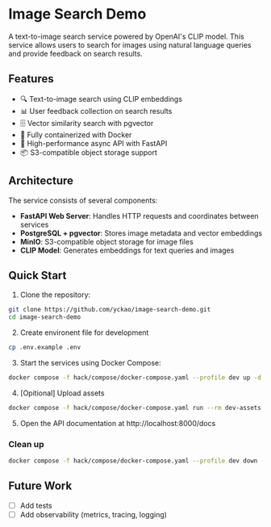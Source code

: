 # Image Search Demo

A text-to-image search service powered by OpenAI's CLIP model. This service allows users to search for images using natural language queries and provide feedback on search results.

## Features

- 🔍 Text-to-image search using CLIP embeddings
- 📊 User feedback collection on search results
- 🗄️ Vector similarity search with pgvector
- 🐳 Fully containerized with Docker
- 🚀 High-performance async API with FastAPI
- 📦 S3-compatible object storage support

## Architecture

The service consists of several components:

- **FastAPI Web Server**: Handles HTTP requests and coordinates between services
- **PostgreSQL + pgvector**: Stores image metadata and vector embeddings
- **MinIO**: S3-compatible object storage for image files
- **CLIP Model**: Generates embeddings for text queries and images

## Quick Start

1. Clone the repository:

```bash
git clone https://github.com/yckao/image-search-demo.git
cd image-search-demo
```

2. Create environent file for development

```bash
cp .env.example .env
```

3. Start the services using Docker Compose:

```bash
docker compose -f hack/compose/docker-compose.yaml --profile dev up -d
```

4. [Opitional] Upload assets

```bash
docker compose -f hack/compose/docker-compose.yaml run --rm dev-assets
```

5. Open the API documentation at http://localhost:8000/docs

### Clean up

```bash
docker compose -f hack/compose/docker-compose.yaml --profile dev down -v
```

## Future Work

- [ ] Add tests
- [ ] Add observability (metrics, tracing, logging)
